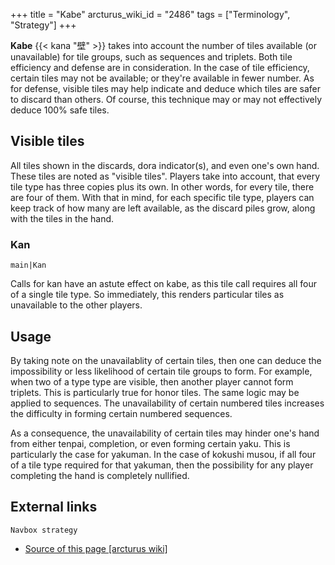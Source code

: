 +++
title = "Kabe"
arcturus_wiki_id = "2486"
tags = ["Terminology", "Strategy"]
+++

**Kabe** {{< kana "壁" >}} takes into account the number of tiles available (or unavailable) for tile groups, such as sequences and triplets. Both tile efficiency and defense are in consideration. In the case of tile efficiency, certain tiles may not be available; or they're available in fewer number. As for defense, visible tiles may help indicate and deduce which tiles are safer to discard than others. Of course, this technique may or may not effectively deduce 100% safe tiles.

## Visible tiles

All tiles shown in the discards, dora indicator(s), and even one's own hand. These tiles are noted as "visible tiles". Players take into account, that every tile type has three copies plus its own. In other words, for every tile, there are four of them. With that in mind, for each specific tile type, players can keep track of how many are left available, as the discard piles grow, along with the tiles in the hand.

### Kan

```main|Kan```

Calls for kan have an astute effect on kabe, as this tile call requires all four of a single tile type. So immediately, this renders particular tiles as unavailable to the other players.

## Usage

By taking note on the unavailablity of certain tiles, then one can deduce the impossibility or less likelihood of certain tile groups to form. For example, when two of a type type are visible, then another player cannot form triplets. This is particularly true for honor tiles. The same logic may be applied to sequences. The unavailability of certain numbered tiles increases the difficulty in forming certain numbered sequences.

As a consequence, the unavailability of certain tiles may hinder one's hand from either tenpai, completion, or even forming certain yaku. This is particularly the case for yakuman. In the case of kokushi musou, if all four of a tile type required for that yakuman, then the possibility for any player completing the hand is completely nullified.

## External links

```Navbox strategy```
- [Source of this page [arcturus wiki]](http://arcturus.su/wiki/Kabe)